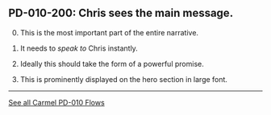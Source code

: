 ## PD-010-200: Chris sees the main message.

0. This is the most important part of the entire narrative.

1. It needs to *speak to* Chris instantly.

2. Ideally this should take the form of a powerful promise.

3. This is prominently displayed on the hero section in large font.


---
[See all Carmel PD-010 Flows](..)